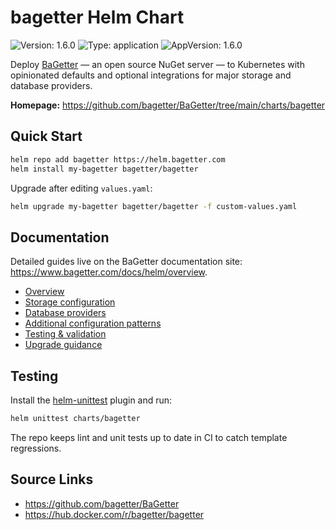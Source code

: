 # bagetter Helm Chart

![Version: 1.6.0](https://img.shields.io/badge/Version-1.6.0-informational?style=flat-square) ![Type: application](https://img.shields.io/badge/Type-application-informational?style=flat-square) ![AppVersion: 1.6.0](https://img.shields.io/badge/AppVersion-1.6.0-informational?style=flat-square)

Deploy [BaGetter](https://www.bagetter.com/) — an open source NuGet server — to Kubernetes with opinionated defaults and optional integrations for major storage and database providers.

**Homepage:** <https://github.com/bagetter/BaGetter/tree/main/charts/bagetter>

## Quick Start

```bash
helm repo add bagetter https://helm.bagetter.com
helm install my-bagetter bagetter/bagetter
```

Upgrade after editing `values.yaml`:

```bash
helm upgrade my-bagetter bagetter/bagetter -f custom-values.yaml
```

## Documentation

Detailed guides live on the BaGetter documentation site: <https://www.bagetter.com/docs/helm/overview>.

- [Overview](https://www.bagetter.com/docs/helm/overview)
- [Storage configuration](https://www.bagetter.com/docs/helm/storage)
- [Database providers](https://www.bagetter.com/docs/helm/database)
- [Additional configuration patterns](https://www.bagetter.com/docs/helm/configuration)
- [Testing & validation](https://www.bagetter.com/docs/helm/testing)
- [Upgrade guidance](https://www.bagetter.com/docs/helm/upgrading)

## Testing

Install the [helm-unittest](https://github.com/helm-unittest/helm-unittest) plugin and run:

```bash
helm unittest charts/bagetter
```

The repo keeps lint and unit tests up to date in CI to catch template regressions.

## Source Links

- <https://github.com/bagetter/BaGetter>
- <https://hub.docker.com/r/bagetter/bagetter>
